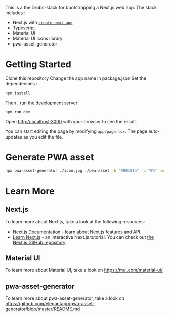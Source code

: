 This is a the Drobs-stack for bootstrapping a Next.js web app.
The stack includes :
 - Next.js with [`create-next-app`](https://github.com/vercel/next.js/tree/canary/packages/create-next-app).
 - Typescript
 - Material UI
 - Material UI Icons library
 - pwa-asset-generator

# Getting Started
Clone this repository
Change the app name in package.json
Set the dependencies :
```bash
npm install
```

Then , run the development server:
```bash
npm run dev
```

Open [http://localhost:3000](http://localhost:3000) with your browser to see the result.

You can start editing the page by modifying `app/page.tsx`. The page auto-updates as you edit the file.

# Generate PWA asset
```bash
npx pwa-asset-generator ./icon.jpg ./pwa-asset -b "#00101a" -p "0%" -m ./pwa-asset/site.webmanifest -i ./pwa-asset/index.html -q 100 -f -w -d -x 
```

# Learn More
## Next.js
To learn more about Next.js, take a look at the following resources:
- [Next.js Documentation](https://nextjs.org/docs) - learn about Next.js features and API.
- [Learn Next.js](https://nextjs.org/learn) - an interactive Next.js tutorial.
You can check out [the Next.js GitHub repository](https://github.com/vercel/next.js/)
## Material UI
To learn more about Material UI, take a look on https://mui.com/material-ui/
## pwa-asset-generator
To learn more about pwa-asset-generator, take a look on https://github.com/elegantapp/pwa-asset-generator/blob/master/README.md
